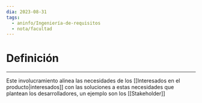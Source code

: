 ```yaml
---
dia: 2023-08-31
tags:
  - aninfo/Ingeniería-de-requisitos
  - nota/facultad
---
```

# Definición
---
Este involucramiento alinea las necesidades de los [[Interesados en el producto|interesados]] con las soluciones a estas necesidades que plantean los desarrolladores, un ejemplo son los [[Stakeholder]]